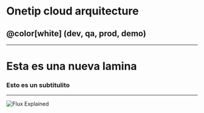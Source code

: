 # Onetip cloud arquitecture
## @color[white] (dev, qa, prod, demo)
---

# Esta es una nueva lamina

### Esto es un subtitulito

---

![Flux Explained](https://facebook.github.io/flux/img/flux-simple-f8-diagram-explained-1300w.png)